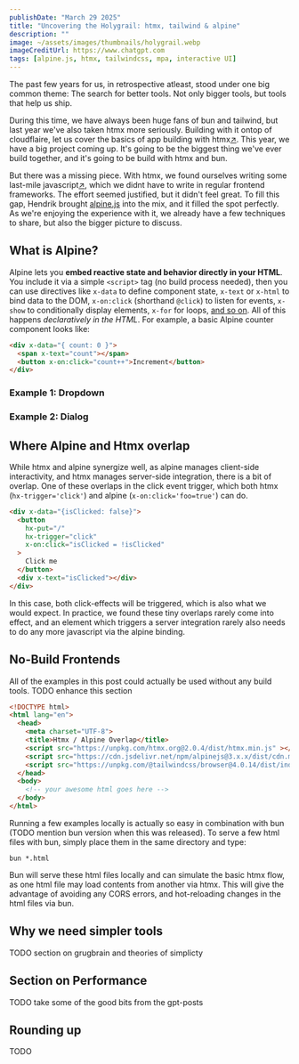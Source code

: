 ```yaml
---
publishDate: "March 29 2025"
title: "Uncovering the Holygrail: htmx, tailwind & alpine"
description: ""
image: ~/assets/images/thumbnails/holygrail.webp
imageCreditUrl: https://www.chatgpt.com
tags: [alpine.js, htmx, tailwindcss, mpa, interactive UI]
---
```


The past few years for us, in retrospective atleast, stood under one big common theme: The search
for better tools. Not only bigger tools, but tools that help us ship.

During this time, we have always been huge fans of bun and tailwind, but last year we've also
taken htmx more seriously. Building with it ontop of cloudflaire, let us cover the basics of app
building with htmx[↗](/post/howto-htmx-astrodb-astrossr). This year, we have a big project coming
up. It's going to be the biggest thing we've ever build together, and it's going to be build with
htmx and bun.

But there was a missing piece. With htmx, we found ourselves writing some last-mile
javascript[↗](/post/howto-htmx-astrodb-astrossr#is-htmx-the-ultimate-choice), which we didnt have
to write in regular frontend frameworks. The effort seemed justified, but it didn't feel great. To
fill this gap, Hendrik brought [alpine.js](https://alpinejs.dev/) into the mix, and it filled the
spot perfectly. As we're enjoying the experience with it, we already have a few techniques to
share, but also the bigger picture to discuss.

## What is Alpine?

Alpine lets you **embed reactive state and behavior directly in your HTML**. You include it via a
simple `<script>` tag (no build process needed), then you can use directives like `x-data` to
define component state, `x-text` or `x-html` to bind data to the DOM, `x-on:click` (shorthand
`@click`) to listen for events, `x-show` to conditionally display elements, `x-for` for loops,
[and so on](https://alpinejs.dev/start-here). All of this happens *declaratively in the HTML*. For
example, a basic Alpine counter component looks like:

```html
<div x-data="{ count: 0 }">
  <span x-text="count"></span>
  <button x-on:click="count++">Increment</button>
</div>
```

### Example 1: Dropdown

### Example 2: Dialog

## Where Alpine and Htmx overlap

While htmx and alpine synergize well, as alpine manages client-side interactivity, and htmx
manages server-side integration, there is a bit of overlap. One of these overlaps in the click
event trigger, which both htmx (`hx-trigger='click'`) and alpine (`x-on:click='foo=true'`) can do.

```html
<div x-data="{isClicked: false}">
  <button
    hx-put="/"
    hx-trigger="click"
    x-on:click="isClicked = !isClicked"
  >
    Click me
  </button>
  <div x-text="isClicked"></div>
</div>
```

In this case, both click-effects will be triggered, which is also what we would expect. In
practice, we found these tiny overlaps rarely come into effect, and an element which triggers a
server integration rarely also needs to do any more javascript via the alpine binding.

## No-Build Frontends

All of the examples in this post could actually be used without any build tools. TODO enhance this
section

```html
<!DOCTYPE html>
<html lang="en">
  <head>
    <meta charset="UTF-8">
    <title>Htmx / Alpine Overlap</title>
    <script src="https://unpkg.com/htmx.org@2.0.4/dist/htmx.min.js" ></script>
    <script src="https://cdn.jsdelivr.net/npm/alpinejs@3.x.x/dist/cdn.min.js" defer></script>
    <script src="https://unpkg.com/@tailwindcss/browser@4.0.14/dist/index.global.js" ></script>
  </head>
  <body>
    <!-- your awesome html goes here -->
  </body>
</html>
```

Running a few examples locally is actually so easy in combination with bun (TODO mention bun
version when this was released). To serve a few html files with bun, simply place them in the same
directory and type:

```
bun *.html
```

Bun will serve these html files locally and can simulate the basic htmx flow, as one html file may
load contents from another via htmx. This will give the advantage of avoiding any CORS errors, and
hot-reloading changes in the html files via bun.


## Why we need simpler tools

TODO section on grugbrain and theories of simplicty

## Section on Performance

TODO take some of the good bits from the gpt-posts

## Rounding up

TODO
